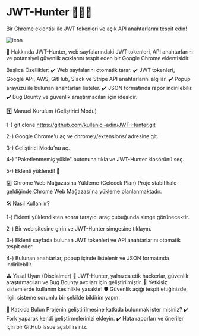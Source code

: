# JWT-Hunter 🔑🕵️‍♂️ 

Bir Chrome eklentisi ile JWT tokenleri ve açık API anahtarlarını tespit edin!

![icon](https://github.com/user-attachments/assets/965b4c12-875e-46a5-9596-1a0f5ff048f7)

🚀 Hakkında
JWT-Hunter, web sayfalarındaki JWT tokenleri, API anahtarlarını ve potansiyel güvenlik açıklarını tespit eden bir Google Chrome eklentisidir.

Başlıca Özellikler:
✔️ Web sayfalarını otomatik tarar.
✔️ JWT tokenleri, Google API, AWS, GitHub, Slack ve Stripe API anahtarlarını algılar.
✔️ Popup arayüzü ile bulunan anahtarları listeler.
✔️ JSON formatında rapor indirilebilir.
✔️ Bug Bounty ve güvenlik araştırmacıları için idealdir.

1️⃣ Manuel Kurulum (Geliştirici Modu)

1-) git clone https://github.com/kullanici-adin/JWT-Hunter.git

2-) Google Chrome'u aç ve chrome://extensions/ adresine git.

3-) Geliştirici Modu’nu aç.

4-) "Paketlenmemiş yükle" butonuna tıkla ve JWT-Hunter klasörünü seç.

5-) Eklenti yüklendi! 🚀

2️⃣ Chrome Web Mağazasına Yükleme (Gelecek Plan)
Proje stabil hale geldiğinde Chrome Web Mağazası'na yükleme planlanmaktadır.

🛠 Nasıl Kullanılır?

1️-) Eklenti yüklendikten sonra tarayıcı araç çubuğunda simge görünecektir.

2️-) Bir web sitesine girin ve JWT-Hunter simgesine tıklayın.

3️-) Eklenti sayfada bulunan JWT tokenleri ve API anahtarlarını otomatik tespit eder.

4️-) Bulunan anahtarlar, popup içinde listelenir ve JSON formatında indirilebilir.


⚠️ Yasal Uyarı (Disclaimer)
🚨 JWT-Hunter, yalnızca etik hackerlar, güvenlik araştırmacıları ve Bug Bounty avcıları için geliştirilmiştir.
🚫 Yetkisiz sistemlerde kullanım kesinlikle yasaktır!
🛡 Güvenlik açığı tespit ettiğinizde, ilgili sisteme sorumlu bir şekilde bildirim yapın.

🤝 Katkıda Bulun
Projenin geliştirilmesine katkıda bulunmak ister misiniz?
✔️ Fork yaparak kendi geliştirmelerinizi ekleyin.
✔️ Hata raporları ve öneriler için bir GitHub Issue açabilirsiniz.
